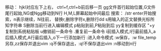 移动：
hjkl对应左下上右，
ctrl+f,ctrl+b前后移一页
gg文件首行起始位置,G文件尾行起始,NG或Ngg移动到N行
H,M,L屏幕起始中间最后
搜索：
/str enter开始搜索，n表示继续，N往前，
替换r,删除字符x,删除行dd
s用输入的正文替换光标所知字符串
S删除当前行进入编辑模式
p粘贴到前,P粘贴到后
yy复制到缓存区
"+y复制到系统粘贴板
u撤销前一条命令
.重复前一条命令
i前插入模式,I行最前插入,a后插入模式,A行最后插入,o下一行添加新行
:进入命令模式
:w保存，:w file_temp另存,zz保存并退出vim
:q不保存退出，:q!不保存退出vim
:n移动到n行
